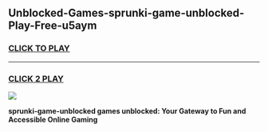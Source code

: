 
## Unblocked-Games-sprunki-game-unblocked-Play-Free-u5aym
<h3>
<a href="https://premium76.site?title=sprunki-game-unblocked&ref=09A">CLICK TO PLAY</a></h3>
<hr>

<h3>
<a href="https://premium76.site?title=sprunki-game-unblocked&ref=09A">CLICK 2 PLAY</a>
  
</h3>

<a href="https://premium76.site?title=sprunki-game-unblocked&ref=09A"><img src="https://clearcache.store/games.png"></a>


**sprunki-game-unblocked games unblocked: Your Gateway to Fun and Accessible Online Gaming**
